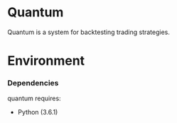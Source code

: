 # Quantum

Quantum is a system for backtesting trading strategies.

# Environment

### Dependencies

quantum requires:

- Python (3.6.1)

